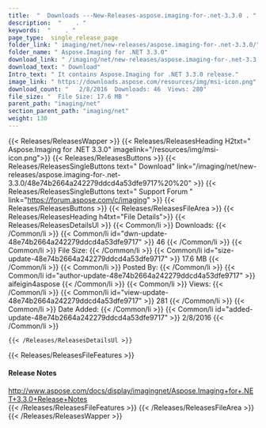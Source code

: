 ```yaml
---
title:  "  Downloads ---New-Releases-aspose.imaging-for-.net-3.3.0 . " 
description:  "    . " 
keywords:  "    . " 
page_type:  single_release_page
folder_link: " imaging/net/new-releases/aspose.imaging-for-.net-3.3.0/"
folder_name: " Aspose.Imaging for .NET 3.3.0"
download_link: " /imaging/net/new-releases/aspose.imaging-for-.net-3.3.0/48e74b2664a242279ddcd4a53dfe9717"
download_text: " Download"
Intro_text: " It contains Aspose.Imaging for .NET 3.3.0 release."
image_link: " https://downloads.aspose.com/resources/img/msi-icon.png"
download_count: "   2/8/2016  Downloads: 46  Views: 280"
file_size: "  File Size: 17.6 MB "
parent_path: "imaging/net"
section_parent_path: "imaging/net"
weight: 130 
---
```


{{< Releases/ReleasesWapper >}}
  {{< Releases/ReleasesHeading H2txt=" Aspose.Imaging for .NET 3.3.0" imagelink="/resources/img/msi-icon.png">}}
  {{< Releases/ReleasesButtons >}}
    {{< Releases/ReleasesSingleButtons text=" Download" link="/imaging/net/new-releases/aspose.imaging-for-.net-3.3.0/48e74b2664a242279ddcd4a53dfe9717%20%20" >}}
    {{< Releases/ReleasesSingleButtons text=" Support Forum " link="https://forum.aspose.com/c/imaging" >}}
  {{< Releases/ReleasesButtons >}}
  {{< Releases/ReleasesFileArea >}}
    {{< Releases/ReleasesHeading h4txt="File Details">}}
    {{< Releases/ReleasesDetailsUl >}}
            {{< Common/li  >}} Downloads: {{< /Common/li >}} 
      {{< Common/li id="dwn-update-48e74b2664a242279ddcd4a53dfe9717" >}} 46 {{< /Common/li >}} 
      {{< Common/li  >}} File Size: {{< /Common/li >}} 
      {{< Common/li id="size-update-48e74b2664a242279ddcd4a53dfe9717" >}} 17.6 MB {{< /Common/li >}} 
      {{< Common/li  >}} Posted By: {{< /Common/li >}} 
      {{< Common/li id="author-update-48e74b2664a242279ddcd4a53dfe9717" >}} aifeigin4aspose {{< /Common/li >}} 
      {{< Common/li  >}} Views: {{< /Common/li >}} 
      {{< Common/li id="view-update-48e74b2664a242279ddcd4a53dfe9717" >}} 281 {{< /Common/li >}} 
      {{< Common/li  >}} Date Added: {{< /Common/li >}} 
      {{< Common/li id="added-update-48e74b2664a242279ddcd4a53dfe9717" >}} 2/8/2016 {{< /Common/li >}} 

    {{< /Releases/ReleasesDetailsUl >}}

  {{< Releases/ReleasesFileFeatures >}}
      <h4>Release Notes</h4><div><a href="http://www.aspose.com/docs/display/imagingnet/Aspose.Imaging+for+.NET+3.3.0+Release+Notes">http://www.aspose.com/docs/display/imagingnet/Aspose.Imaging+for+.NET+3.3.0+Release+Notes</a></div>
  {{< /Releases/ReleasesFileFeatures >}}
 {{< /Releases/ReleasesFileArea >}}
{{< /Releases/ReleasesWapper >}}


